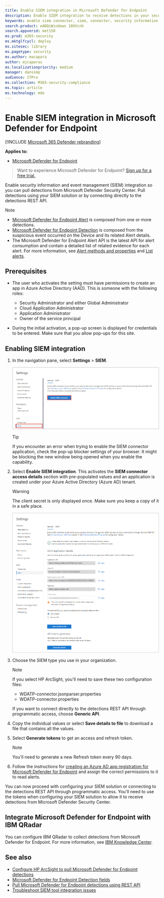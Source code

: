 ```yaml
---
title: Enable SIEM integration in Microsoft Defender for Endpoint
description: Enable SIEM integration to receive detections in your security information and event management (SIEM) solution.
keywords: enable siem connector, siem, connector, security information and events
search.product: eADQiWindows 10XVcnh
search.appverid: met150
ms.prod: m365-security
ms.mktglfcycl: deploy
ms.sitesec: library
ms.pagetype: security
ms.author: macapara
author: mjcaparas
ms.localizationpriority: medium
manager: dansimp
audience: ITPro
ms.collection: M365-security-compliance
ms.topic: article
ms.technology: mde
---
```


# Enable SIEM integration in Microsoft Defender for Endpoint

[!INCLUDE [Microsoft 365 Defender rebranding](../../includes/microsoft-defender.md)]


**Applies to:**
- [Microsoft Defender for Endpoint](https://go.microsoft.com/fwlink/?linkid=2154037)


>Want to experience Microsoft Defender for Endpoint? [Sign up for a free trial.](https://www.microsoft.com/microsoft-365/windows/microsoft-defender-atp?ocid=docs-wdatp-enablesiem-abovefoldlink) 

Enable security information and event management (SIEM) integration so you can pull detections from Microsoft Defender Security Center. Pull detections using your SIEM solution or by connecting directly to the detections REST API.

>[!NOTE]
>- [Microsoft Defender for Endpoint Alert](alerts.md) is composed from one or more detections.
>- [Microsoft Defender for Endpoint Detection](api-portal-mapping.md) is composed from the suspicious event occurred on the Device and its related Alert details.
>- The Microsoft Defender for Endpoint Alert API is the latest API for alert consumption and contain a detailed list of related evidence for each alert. For more information, see [Alert methods and properties](alerts.md) and [List alerts](get-alerts.md).

## Prerequisites

- The user who activates the setting must have permissions to create an app in Azure Active Directory (AAD). This is someone with the following roles: 

  - Security Administrator and either Global Administrator
  - Cloud Application Administrator
  - Application Administrator
  - Owner of the service principal

- During the initial activation, a pop-up screen is displayed for credentials to be entered. Make sure that you allow pop-ups for this site.

## Enabling SIEM integration 
1. In the navigation pane, select **Settings** > **SIEM**.

    ![Image of SIEM integration from Settings menu](images/enable_siem.png)

    >[!TIP]
    >If you encounter an error when trying to enable the SIEM connector application, check the pop-up blocker settings of your browser. It might be blocking the new window being opened when you enable the capability. 

2. Select **Enable SIEM integration**. This activates the **SIEM connector access details** section with pre-populated values and an application is created under your Azure Active Directory (Azure AD) tenant.

    > [!WARNING]
    >The client secret is only displayed once. Make sure you keep a copy of it in a safe place.<br>
     

    ![Image of SIEM integration from Settings menu](images/siem_details.png)

3. Choose the SIEM type you use in your organization.

   > [!NOTE]
   > If you select HP ArcSight, you'll need to save these two configuration files:<br>
   > - WDATP-connector.jsonparser.properties
   > - WDATP-connector.properties <br>

   If you want to connect directly to the detections REST API through programmatic access, choose **Generic API**.

4. Copy the individual values or select **Save details to file** to download a file that contains all the values.

5. Select **Generate tokens** to get an access and refresh token.
  
   > [!NOTE]
   > You'll need to generate a new Refresh token every 90 days. 

6. Follow the instructions for [creating an Azure AD app registration for Microsoft Defender for Endpoint](https://docs.microsoft.com/windows/security/threat-protection/microsoft-defender-atp/exposed-apis-create-app-webapp) and assign the correct permissions to it to read alerts.

You can now proceed with configuring your SIEM solution or connecting to the detections REST API through programmatic access. You'll need to use the tokens when configuring your SIEM solution to allow it to receive detections from Microsoft Defender Security Center.

## Integrate Microsoft Defender for Endpoint with IBM QRadar 
You can configure IBM QRadar to collect detections from Microsoft Defender for Endpoint. For more information, see [IBM Knowledge Center](https://www.ibm.com/support/knowledgecenter/SS42VS_DSM/c_dsm_guide_MS_Win_Defender_ATP_overview.html?cp=SS42VS_7.3.1).

## See also
- [Configure HP ArcSight to pull Microsoft Defender for Endpoint detections](configure-arcsight.md)
- [Microsoft Defender for Endpoint Detection fields](api-portal-mapping.md)
- [Pull Microsoft Defender for Endpoint detections using REST API](pull-alerts-using-rest-api.md)
- [Troubleshoot SIEM tool integration issues](troubleshoot-siem.md)
